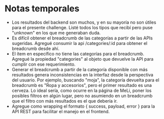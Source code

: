 # Notas temporales

- Los resultados del backend son muchos, y en su mayoría no son útiles para el presente challenge. Listé todos los tipos que recibí pero puse "unknown" en los que me generaban duda.
- Es difícil obtener el breadcrumb de las categorías a partir de las APIs sugeridas. Agregué consumir la api /categories/:id para obtener el breadcrumb desde ahí.
- El ítem en específico no tiene las categorías para el breadcrumb. Agregué la propiedad "categories" al objeto que devuelve la API para cumplir con ese requerimiento.
- Generar el breadcrumb a partir de la categoría disponible con más resultados genera inconsistencias en la interfaz desde la perspectiva del usuario. Por ejemplo, buscando "moja", la categoría devuelta para el breadcrumb es "Ropa y accesorios", pero el primer resultado es una cerveza. Lo ideal sería, como ocurre en la página de MeLi, poner los posibles filtros en algún lugar, pero no asumiendo en un breadcrumb que el filtro con más resultados es el que debería ir.
- Agregue como wrapping el formato { success, payload, error } para la API REST para facilitar el manejo en el frontend.
